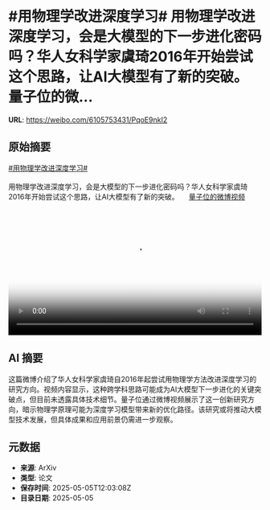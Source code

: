 # #用物理学改进深度学习# 用物理学改进深度学习，会是大模型的下一步进化密码吗？华人女科学家虞琦2016年开始尝试这个思路，让AI大模型有了新的突破。 量子位的微...

**URL**: https://weibo.com/6105753431/PqoE9nkI2

## 原始摘要

<a href="https://m.weibo.cn/search?containerid=231522type%3D1%26t%3D10%26q%3D%23%E7%94%A8%E7%89%A9%E7%90%86%E5%AD%A6%E6%94%B9%E8%BF%9B%E6%B7%B1%E5%BA%A6%E5%AD%A6%E4%B9%A0%23&amp;extparam=%23%E7%94%A8%E7%89%A9%E7%90%86%E5%AD%A6%E6%94%B9%E8%BF%9B%E6%B7%B1%E5%BA%A6%E5%AD%A6%E4%B9%A0%23" data-hide=""><span class="surl-text">#用物理学改进深度学习#</span></a> <br><br>用物理学改进深度学习，会是大模型的下一步进化密码吗？华人女科学家虞琦2016年开始尝试这个思路，让AI大模型有了新的突破。 <a href="https://video.weibo.com/show?fid=1034:5162703992324190" data-hide=""><span class="url-icon"><img style="width: 1rem;height: 1rem" src="https://h5.sinaimg.cn/upload/2015/09/25/3/timeline_card_small_video_default.png" referrerpolicy="no-referrer"></span><span class="surl-text">量子位的微博视频</span></a> <br clear="both"><div style="clear: both"></div><video controls="controls" poster="https://tvax4.sinaimg.cn/orj480/006Fd7o3ly1i13th6gucgj30u01hc44j.jpg" style="width: 100%"><source src="https://f.video.weibocdn.com/o0/kbWJyWz9lx08nZitty4E01041200oHsR0E010.mp4?label=mp4_720p&amp;template=720x1280.24.0&amp;ori=0&amp;ps=1CwnkDw1GXwCQx&amp;Expires=1746450157&amp;ssig=bIAN2fTJbh&amp;KID=unistore,video"><source src="https://f.video.weibocdn.com/o0/GshZvQtplx08nZitcSr601041200eQ8h0E010.mp4?label=mp4_hd&amp;template=540x960.24.0&amp;ori=0&amp;ps=1CwnkDw1GXwCQx&amp;Expires=1746450157&amp;ssig=FBPOq4b%2FMH&amp;KID=unistore,video"><source src="https://f.video.weibocdn.com/o0/gBOE2OA9lx08nZisAXs4010412007HZu0E010.mp4?label=mp4_ld&amp;template=360x640.24.0&amp;ori=0&amp;ps=1CwnkDw1GXwCQx&amp;Expires=1746450157&amp;ssig=xZ4fqP77un&amp;KID=unistore,video"><p>视频无法显示，请前往<a href="https://video.weibo.com/show?fid=1034%3A5162703992324190" target="_blank" rel="noopener noreferrer">微博视频</a>观看。</p></video>

## AI 摘要

这篇微博介绍了华人女科学家虞琦自2016年起尝试用物理学方法改进深度学习的研究方向。视频内容显示，这种跨学科思路可能成为AI大模型下一步进化的关键突破点，但目前未透露具体技术细节。量子位通过微博视频展示了这一创新研究方向，暗示物理学原理可能为深度学习模型带来新的优化路径。该研究或将推动大模型技术发展，但具体成果和应用前景仍需进一步观察。

## 元数据

- **来源**: ArXiv
- **类型**: 论文
- **保存时间**: 2025-05-05T12:03:08Z
- **目录日期**: 2025-05-05
